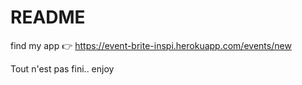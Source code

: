 # README

find my app 👉 https://event-brite-inspi.herokuapp.com/events/new

Tout n'est pas fini.. enjoy
